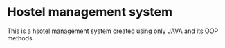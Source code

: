 # Hostel management system
This is a hsotel management system created using only JAVA and its OOP methods.
